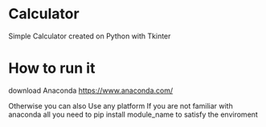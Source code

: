 # Calculator
Simple Calculator created on Python with Tkinter
# How to run it
download Anaconda https://www.anaconda.com/

Otherwise you can also Use any platform If you are not familiar with anaconda
all you need to pip install module_name to satisfy the enviroment
